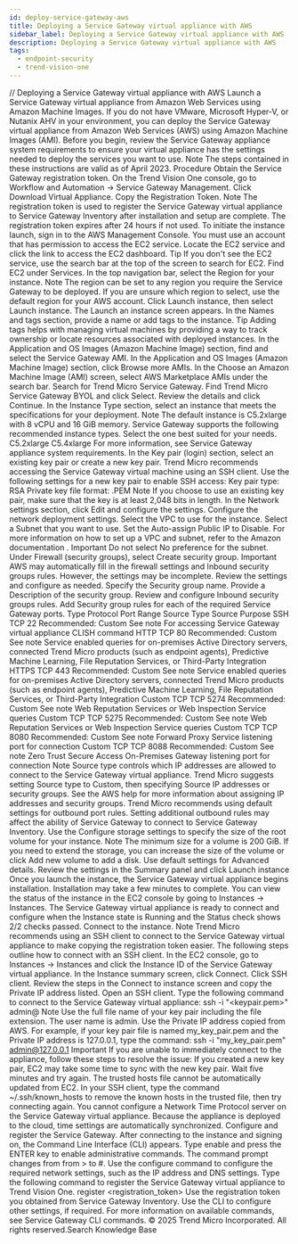 ```yaml
---
id: deploy-service-gateway-aws
title: Deploying a Service Gateway virtual appliance with AWS
sidebar_label: Deploying a Service Gateway virtual appliance with AWS
description: Deploying a Service Gateway virtual appliance with AWS
tags:
  - endpoint-security
  - trend-vision-one
---
```


/*<![CDATA[*/ $('#title').html($('meta[name=map-description]').attr('content')); /*]]>*/ Deploying a Service Gateway virtual appliance with AWS Launch a Service Gateway virtual appliance from Amazon Web Services using Amazon Machine Images. If you do not have VMware, Microsoft Hyper-V, or Nutanix AHV in your environment, you can deploy the Service Gateway virtual appliance from Amazon Web Services (AWS) using Amazon Machine Images (AMI). Before you begin, review the Service Gateway appliance system requirements to ensure your virtual appliance has the settings needed to deploy the services you want to use. Note The steps contained in these instructions are valid as of April 2023. Procedure Obtain the Service Gateway registration token. On the Trend Vision One console, go to Workflow and Automation → Service Gateway Management. Click Download Virtual Appliance. Copy the Registration Token. Note The registration token is used to register the Service Gateway virtual appliance to Service Gateway Inventory after installation and setup are complete. The registration token expires after 24 hours if not used. To initiate the instance launch, sign in to the AWS Management Console. You must use an account that has permission to access the EC2 service. Locate the EC2 service and click the link to access the EC2 dashboard. Tip If you don't see the EC2 service, use the search bar at the top of the screen to search for EC2. Find EC2 under Services. In the top navigation bar, select the Region for your instance. Note The region can be set to any region you require the Service Gateway to be deployed. If you are unsure which region to select, use the default region for your AWS account. Click Launch instance, then select Launch instance. The Launch an instance screen appears. In the Names and tags section, provide a name or add tags to the instance. Tip Adding tags helps with managing virtual machines by providing a way to track ownership or locate resources associated with deployed instances. In the Application and OS Images (Amazon Machine Image) section, find and select the Service Gateway AMI. In the Application and OS Images (Amazon Machine Image) section, click Browse more AMIs. In the Choose an Amazon Machine Image (AMI) screen, select AWS Marketplace AMIs under the search bar. Search for Trend Micro Service Gateway. Find Trend Micro Service Gateway BYOL and click Select. Review the details and click Continue. In the Instance Type section, select an instance that meets the specifications for your deployment. Note The default instance is C5.2xlarge with 8 vCPU and 16 GiB memory. Service Gateway supports the following recommended instance types. Select the one best suited for your needs. C5.2xlarge C5.4xlarge For more information, see Service Gateway appliance system requirements. In the Key pair (login) section, select an existing key pair or create a new key pair. Trend Micro recommends accessing the Service Gateway virtual machine using an SSH client. Use the following settings for a new key pair to enable SSH access: Key pair type: RSA Private key file format: .PEM Note If you choose to use an existing key pair, make sure that the key is at least 2,048 bits in length. In the Network settings section, click Edit and configure the settings. Configure the network deployment settings. Select the VPC to use for the instance. Select a Subnet that you want to use. Set the Auto-assign Public IP to Disable. For more information on how to set up a VPC and subnet, refer to the Amazon documentation . Important Do not select No preference for the subnet. Under Firewall (security groups), select Create security group. Important AWS may automatically fill in the firewall settings and Inbound security groups rules. However, the settings may be incomplete. Review the settings and configure as needed. Specify the Security group name. Provide a Description of the security group. Review and configure Inbound security groups rules. Add Security group rules for each of the required Service Gateway ports. Type Protocol Port Range Source Type Source Purpose SSH TCP 22 Recommended: Custom See note For accessing Service Gateway virtual appliance CLISH command HTTP TCP 80 Recommended: Custom See note Service enabled queries for on-premises Active Directory servers, connected Trend Micro products (such as endpoint agents), Predictive Machine Learning, File Reputation Services, or Third-Party Integration HTTPS TCP 443 Recommended: Custom See note Service enabled queries for on-premises Active Directory servers, connected Trend Micro products (such as endpoint agents), Predictive Machine Learning, File Reputation Services, or Third-Party Integration Custom TCP TCP 5274 Recommended: Custom See note Web Reputation Services or Web Inspection Service queries Custom TCP TCP 5275 Recommended: Custom See note Web Reputation Services or Web Inspection Service queries Custom TCP TCP 8080 Recommended: Custom See note Forward Proxy Service listening port for connection Custom TCP TCP 8088 Recommended: Custom See note Zero Trust Secure Access On-Premises Gateway listening port for connection Note Source type controls which IP addresses are allowed to connect to the Service Gateway virtual appliance. Trend Micro suggests setting Source type to Custom, then specifying Source IP addresses or security groups. See the AWS help for more information about assigning IP addresses and security groups. Trend Micro recommends using default settings for outbound port rules. Setting additional outbound rules may affect the ability of Service Gateway to connect to Service Gateway Inventory. Use the Configure storage settings to specify the size of the root volume for your instance. Note The minimum size for a volume is 200 GiB. If you need to extend the storage, you can increase the size of the volume or click Add new volume to add a disk. Use default settings for Advanced details. Review the settings in the Summary panel and click Launch instance Once you launch the instance, the Service Gateway virtual appliance begins installation. Installation may take a few minutes to complete. You can view the status of the instance in the EC2 console by going to Instances → Instances. The Service Gateway virtual appliance is ready to connect and configure when the Instance state is Running and the Status check shows 2/2 checks passed. Connect to the instance. Note Trend Micro recommends using an SSH client to connect to the Service Gateway virtual appliance to make copying the registration token easier. The following steps outline how to connect with an SSH client. In the EC2 console, go to Instances → Instances and click the Instance ID of the Service Gateway virtual appliance. In the Instance summary screen, click Connect. Click SSH client. Review the steps in the Connect to instance screen and copy the Private IP address listed. Open an SSH client. Type the following command to connect to the Service Gateway virtual appliance: ssh -i "<keypair.pem>" admin@<IPaddress> Note Use the full file name of your key pair including the file extension. The user name is admin. Use the Private IP address copied from AWS. For example, if your key pair file is named my_key_pair.pem and the Private IP address is 127.0.0.1, type the command: ssh -i "my_key_pair.pem" admin@127.0.0.1 Important If you are unable to immediately connect to the appliance, follow these steps to resolve the issue: If you created a new key pair, EC2 may take some time to sync with the new key pair. Wait five minutes and try again. The trusted hosts file cannot be automatically updated from EC2. In your SSH client, type the command ~/.ssh/known_hosts to remove the known hosts in the trusted file, then try connecting again. You cannot configure a Network Time Protocol server on the Service Gateway virtual appliance. Because the appliance is deployed to the cloud, time settings are automatically synchronized. Configure and register the Service Gateway. After connecting to the instance and signing on, the Command Line Interface (CLI) appears. Type enable and press the ENTER key to enable administrative commands. The command prompt changes from from > to #. Use the configure command to configure the required network settings, such as the IP address and DNS settings. Type the following command to register the Service Gateway virtual appliance to Trend Vision One. register <registration_token> Use the registration token you obtained from Service Gateway Inventory. Use the CLI to configure other settings, if required. For more information on available commands, see Service Gateway CLI commands. © 2025 Trend Micro Incorporated. All rights reserved.Search Knowledge Base